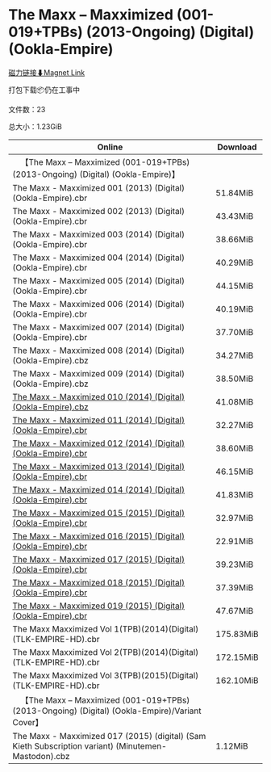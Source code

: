 # The Maxx – Maxximized (001-019+TPBs) (2013-Ongoing) (Digital) (Ookla-Empire)

[磁力链接⬇Magnet Link](magnet:?xt=urn:btih:ebf7a71cc3390f4ab99f4af9cc134867f1b3bdaf&dn=The%20Maxx%20%E2%80%93%20Maxximized%20%28001-019%2BTPBs%29%20%282013-Ongoing%29%20%28Digital%29%20%28Ookla-Empire%29)

打包下载📦仍在工事中

文件数：23

总大小：1.23GiB

Online | Download
--- | ---
&emsp;【The Maxx – Maxximized (001-019+TPBs) (2013-Ongoing) (Digital) (Ookla-Empire)】 | 
The Maxx - Maxximized 001 (2013) (Digital) (Ookla-Empire).cbr | 51.84MiB
The Maxx - Maxximized 002 (2013) (Digital) (Ookla-Empire).cbr | 43.43MiB
The Maxx - Maxximized 003 (2014) (Digital) (Ookla-Empire).cbr | 38.66MiB
The Maxx - Maxximized 004 (2014) (Digital) (Ookla-Empire).cbr | 40.29MiB
The Maxx - Maxximized 005 (2014) (Digital) (Ookla-Empire).cbr | 44.15MiB
The Maxx - Maxximized 006 (2014) (Digital) (Ookla-Empire).cbr | 40.19MiB
The Maxx - Maxximized 007 (2014) (Digital) (Ookla-Empire).cbr | 37.70MiB
The Maxx - Maxximized 008 (2014) (Digital) (Ookla-Empire).cbz | 34.27MiB
The Maxx - Maxximized 009 (2014) (Digital) (Ookla-Empire).cbz | 38.50MiB
[The Maxx - Maxximized 010 (2014) (Digital) (Ookla-Empire).cbz](https://github.com/alicewish/markdown/blob/master/comic/Maxx-Maxximized-010-2014-Digital-Ookla-Empire-cbz.md) | 41.08MiB
[The Maxx - Maxximized 011 (2014) (Digital) (Ookla-Empire).cbr](https://github.com/alicewish/markdown/blob/master/comic/Maxx-Maxximized-011-2014-Digital-Ookla-Empire-cbr.md) | 32.27MiB
[The Maxx - Maxximized 012 (2014) (Digital) (Ookla-Empire).cbr](https://github.com/alicewish/markdown/blob/master/comic/Maxx-Maxximized-012-2014-Digital-Ookla-Empire-cbr.md) | 38.60MiB
[The Maxx - Maxximized 013 (2014) (Digital) (Ookla-Empire).cbr](https://github.com/alicewish/markdown/blob/master/comic/Maxx-Maxximized-013-2014-Digital-Ookla-Empire-cbr.md) | 46.15MiB
[The Maxx - Maxximized 014 (2014) (Digital) (Ookla-Empire).cbr](https://github.com/alicewish/markdown/blob/master/comic/Maxx-Maxximized-014-2014-Digital-Ookla-Empire-cbr.md) | 41.83MiB
[The Maxx - Maxximized 015 (2015) (Digital) (Ookla-Empire).cbr](https://github.com/alicewish/markdown/blob/master/comic/Maxx-Maxximized-015-2015-Digital-Ookla-Empire-cbr.md) | 32.97MiB
[The Maxx - Maxximized 016 (2015) (Digital) (Ookla-Empire).cbr](https://github.com/alicewish/markdown/blob/master/comic/Maxx-Maxximized-016-2015-Digital-Ookla-Empire-cbr.md) | 22.91MiB
[The Maxx - Maxximized 017 (2015) (Digital) (Ookla-Empire).cbr](https://github.com/alicewish/markdown/blob/master/comic/Maxx-Maxximized-017-2015-Digital-Ookla-Empire-cbr.md) | 39.23MiB
[The Maxx - Maxximized 018 (2015) (Digital) (Ookla-Empire).cbr](https://github.com/alicewish/markdown/blob/master/comic/Maxx-Maxximized-018-2015-Digital-Ookla-Empire-cbr.md) | 37.39MiB
[The Maxx - Maxximized 019 (2015) (Digital) (Ookla-Empire).cbr](https://github.com/alicewish/markdown/blob/master/comic/Maxx-Maxximized-019-2015-Digital-Ookla-Empire-cbr.md) | 47.67MiB
The Maxx Maxximized Vol 1(TPB)(2014)(Digital)(TLK-EMPIRE-HD).cbr | 175.83MiB
The Maxx Maxximized Vol 2(TPB)(2014)(Digital)(TLK-EMPIRE-HD).cbr | 172.15MiB
The Maxx Maxximized Vol 3(TPB)(2015)(Digital)(TLK-EMPIRE-HD).cbr | 162.10MiB
&emsp;【The Maxx – Maxximized (001-019+TPBs) (2013-Ongoing) (Digital) (Ookla-Empire)/Variant Cover】 | 
The Maxx - Maxximized 017 (2015) (digital) (Sam Kieth Subscription variant) (Minutemen-Mastodon).cbz | 1.12MiB